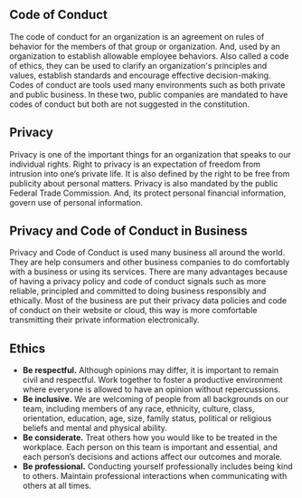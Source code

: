 Code of Conduct
---------------
The code of conduct for an organization is an agreement on rules of behavior for the members of that group or organization. And, used by an organization to establish allowable employee behaviors. Also called a code of ethics, they can be used to clarify an organization's principles and values, establish standards and encourage effective decision-making. Codes of conduct are tools used many environments such as both private and public business. In these two, public companies are mandated to have codes of conduct but both are not suggested in the constitution.

Privacy
-------
Privacy is one of the important things for an organization that speaks to our individual rights. Right to privacy is an expectation of freedom from intrusion into one’s private life. It is also defined by the right to be free from publicity about personal matters. Privacy is also mandated by the public Federal Trade Commission. And, its protect personal financial information, govern use of personal information.

Privacy and Code of Conduct in Business
-------
Privacy and Code of Conduct is used many business all around the world. They are help consumers and other business companies to do comfortably with a business or using its services. There are many advantages because of having a privacy policy and code of conduct signals such as more reliable, principled and committed to doing business responsibly and ethically. Most of the business are put their privacy data policies and code of conduct on their website or cloud, this way is more comfortable transmitting their private information electronically.

Ethics
------
- **Be respectful.** Although opinions may differ, it is important to remain civil and respectful. Work together to foster a productive environment where everyone is allowed to have an opinion without repercussions.
- **Be inclusive.** We are welcoming of people from all backgrounds on our team, including members of any race, ethnicity, culture, class, orientation, education, age, size, family status, political or religious beliefs and mental and physical ability.
- **Be considerate.** Treat others how you would like to be treated in the workplace. Each person on this team is important and essential, and each person’s decisions and actions affect our outcomes and morale. 
- **Be professional.** Conducting yourself professionally includes being kind to others. Maintain professional interactions when communicating with others at all times. 
